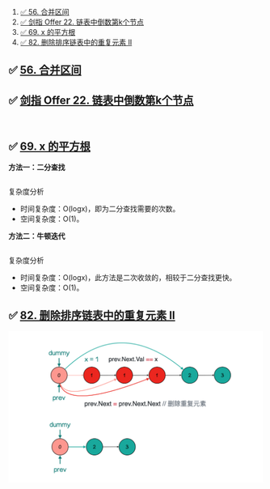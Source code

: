 

1. [✅ 56. 合并区间](#-56-合并区间)
2. [✅ 剑指 Offer 22. 链表中倒数第k个节点](#-剑指-offer-22-链表中倒数第k个节点)
3. [✅ 69. x 的平方根](#-69-x-的平方根)
4. [✅ 82. 删除排序链表中的重复元素 II](#-82-删除排序链表中的重复元素-ii)


## ✅ [56. 合并区间](https://leetcode-cn.com/problems/merge-intervals/)




## ✅ [剑指 Offer 22. 链表中倒数第k个节点](https://leetcode-cn.com/problems/lian-biao-zhong-dao-shu-di-kge-jie-dian-lcof/)

```go

```

```go

```



## ✅ [69. x 的平方根](https://leetcode-cn.com/problems/sqrtx/)

**方法一：二分查找**

```go

```
复杂度分析

- 时间复杂度：O(logx)，即为二分查找需要的次数。
- 空间复杂度：O(1)。




**方法二：牛顿迭代**

```go

```
复杂度分析

- 时间复杂度：O(logx)，此方法是二次收敛的，相较于二分查找更快。
- 空间复杂度：O(1)。












## ✅ [82. 删除排序链表中的重复元素 II](https://leetcode-cn.com/problems/remove-duplicates-from-sorted-list-ii/)


![](images/82.png)


```go

```


